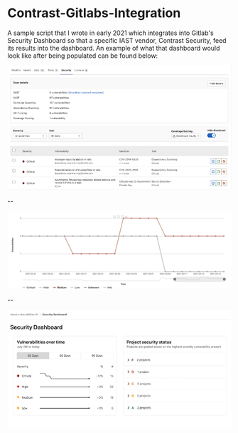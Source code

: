 # Contrast-Gitlabs-Integration

A sample script that I wrote in early 2021 which integrates into Gitlab's Security Dashboard so that a specific IAST vendor, Contrast Security, feed its results into the dashboard. An example of what that dashboard would look like after being populated can be found below:

![dashboard 1](readme.data/pipeline_security_dashboard_v14_2.png)

--

![dashboard 2](readme.data/project_security_dashboard_chart_v13_11.png)

--

![dashboard 3](readme.data/group_security_dashboard_v13_3.png)
